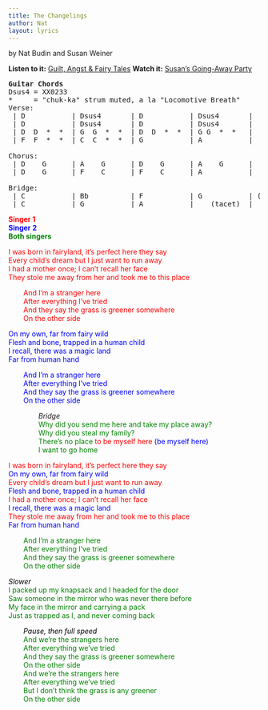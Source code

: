 ```yaml
---
title: The Changelings
author: Nat
layout: lyrics
---
```

by Nat Budin and Susan Weiner

**Listen to it:** <a href="http://strangerways.bandcamp.com/track/the-changelings" target="_blank">Guilt, Angst & Fairy Tales</a>
**Watch it:** <a href="http://www.youtube.com/watch?v=jgX47jdDtU0&list=PLE2BDB948181C7A2B&index=2&feature=plpp_video" target="_blank">Susan’s Going-Away Party</a>

<pre><strong>Guitar Chords</strong>
Dsus4 = XX0233
*     = "chuk-ka" strum muted, a la "Locomotive Breath" 
Verse:
 | D           | Dsus4       | D           | Dsus4       |
 | D           | Dsus4       | D           | Dsus4       |
 | D  D  *  *  | G  G  *  *  | D  D  *  *  | G G  *  *   |
 | F  F  *  *  | C  C  *  *  | G           | A           |

Chorus:
 | D    G      | A    G      | D    G      | A    G      |
 | D    G      | F    C      | F    C      | A           |

Bridge:
 | C           | Bb          | F           | G           | (x3)
 | C           | G           | A           |    (tacet)  |</pre>

**<span style="color: #ff0000;">Singer 1</span>  
<span style="color: #0000ff;">Singer 2</span>  
<span style="color: #008000;">Both singers </span>**

<span style="color: #ff0000;">I was born in fairyland, it’s perfect here they say</span>  
<span style="color: #ff0000;">Every child’s dream but I just want to run away</span>  
<span style="color: #ff0000;">I had a mother once; I can’t recall her face</span>  
<span style="color: #ff0000;">They stole me away from her and took me to this place</span>

<p style="padding-left: 30px;">
  <span style="color: #ff0000;">And I’m a stranger here</span><br /> <span style="color: #ff0000;">After everything I’ve tried</span><br /> <span style="color: #ff0000;">And they say the grass is greener somewhere</span><br /> <span style="color: #ff0000;">On the other side</span>
</p>

<span style="color: #0000ff;">On my own, far from fairy wild</span>  
<span style="color: #0000ff;">Flesh and bone, trapped in a human child</span>  
<span style="color: #0000ff;">I recall, there was a magic land</span>  
<span style="color: #0000ff;">Far from human hand</span>

<p style="padding-left: 30px;">
  <span style="color: #0000ff;">And I’m a stranger here</span><br /> <span style="color: #0000ff;">After everything I’ve tried</span><br /> <span style="color: #0000ff;">And they say the grass is greener somewhere</span><br /> <span style="color: #0000ff;">On the other side </span>
</p>

<p style="padding-left: 60px;">
  <em>Bridge<br /> </em><span style="color: #008000;">Why did you send me here and take my place away?</span><br /> <span style="color: #008000;">Why did you steal my family?</span><br /> <span style="color: #008000;">There’s no place</span> <span style="color: #ff0000;">to be myself here</span> <span style="color: #0000ff;">(be myself here)</span><br /> <span style="color: #008000;">I want to go home </span>
</p>

<span style="color: #ff0000;">I was born in fairyland, it’s perfect here they say<br /> </span><span style="color: #0000ff;"> On my own, far from fairy wild</span>  
<span style="color: #ff0000;">Every child’s dream but I just want to run away<br /> </span><span style="color: #0000ff;"> Flesh and bone, trapped in a human child</span>  
<span style="color: #ff0000;">I had a mother once; I can’t recall her face<br /> </span><span style="color: #0000ff;"> I recall, there was a magic land</span>  
<span style="color: #ff0000;">They stole me away from her and took me to this place<br /> <span style="color: #0000ff;"> Far from human hand </span></span>

<p style="padding-left: 30px;">
  <span style="color: #008000;">And I’m a stranger here</span><br /> <span style="color: #008000;">After everything I’ve tried</span><br /> <span style="color: #008000;">And they say the grass is greener somewhere</span><br /> <span style="color: #008000;">On the other side</span>
</p>

<span style="color: #000000;"><em>Slower<br /> </em></span><span style="color: #008000;">I packed up my knapsack and I headed for the door<br /> </span><span style="color: #008000;">Saw someone in the mirror who was never there before<br /> </span><span style="color: #008000;">My face in the mirror and carrying a pack<br /> </span><span style="color: #008000;">Just as trapped as I, and never coming back</span>

<p style="padding-left: 30px;">
  <span style="color: #008000;"><em><span style="color: #000000;">Pause, then full speed</span></em><br /> And we’re the strangers here<br /> After everything we’ve tried<br /> And they say the grass is greener somewhere<br /> On the other side<br /> And we’re the strangers here<br /> After everything we’ve tried<br /> But I don’t think the grass is any greener<br /> On the other side </span>
</p>

<span style="color: #008000;"><br /> </span>